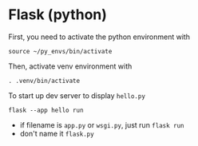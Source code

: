 Flask (python)
========================

First, you need to activate the python environment with

`source ~/py_envs/bin/activate`

Then, activate venv environment with

`. .venv/bin/activate`

To start up dev server to display `hello.py`

`flask --app hello run`

- if filename is `app.py` or `wsgi.py`, just run `flask run`
- don't name it `flask.py`